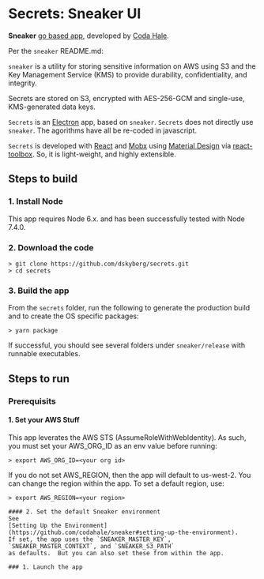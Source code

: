 # Secrets: Sneaker UI
**Sneaker** [go based app](https://github.com/codahale/sneaker), developed by [Coda Hale](https://github.com/codahale).

Per the `sneaker` README.md:

`sneaker` is a utility for storing sensitive information on AWS using S3
and the Key Management Service (KMS) to provide durability,
confidentiality, and integrity.

Secrets are stored on S3, encrypted with AES-256-GCM and single-use,
KMS-generated data keys.

`Secrets` is an [Electron](http://electron.atom.io/) app, based on `sneaker`. `Secrets`
does not directly use `sneaker`.  The agorithms have all be re-coded in javascript. 

`Secrets` is developed with [React](https://facebook.github.io/react/) and 
[Mobx](https://mobx.js.org/) using [Material Design](https://material.io/) via
[react-toolbox](http://react-toolbox.com/#/). So, it is light-weight, and highly
extensible.

## Steps to build

### 1. Install Node

This app requires Node 6.x. and has been successfully tested with Node 7.4.0.

### 2. Download the code
```
> git clone https://github.com/dskyberg/secrets.git
> cd secrets
```

### 3. Build the app

From the `secrets` folder, run the following to generate the production build
and to create the OS specific packages:

```
> yarn package
```
If successful, you should see several folders under `sneaker/release` with 
runnable executables.

## Steps to run

### Prerequisits

#### 1. Set your AWS Stuff
This app leverates the AWS STS (AssumeRoleWithWebIdentity).  As such, you must
set your AWS_ORG_ID as an env value before running:
```
> export AWS_ORG_ID=<your org id>
```
If you do not set AWS_REGION, then the app will default to us-west-2.  You can
change the region within the app.  To set a default region, use:
```
> export AWS_REGION=<your region>

#### 2. Set the default Sneaker environment
See 
[Setting Up the Environment](https://github.com/codahale/sneaker#setting-up-the-environment). 
If set, the app uses the `SNEAKER_MASTER_KEY`, `SNEAKER_MASTER_CONTEXT`, and `SNEAKER_S3_PATH`
as defaults.  But you can also set these from within the app.

### 1. Launch the app

